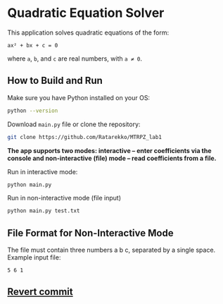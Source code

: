 # Quadratic Equation Solver

This application solves quadratic equations of the form:

`ax² + bx + c = 0`

where `a`, `b`, and `c` are real numbers, with `a ≠ 0`.

## How to Build and Run 
Make sure you have Python installed on your OS:
```bash
python --version 
```
Download ```main.py``` file or clone the repository:
```bash
git clone https://github.com/Ratarekko/MTRPZ_lab1
```
**The app supports two modes: interactive – enter coefficients via the console and non-interactive (file) mode – read coefficients from a file.**

Run in interactive mode:
```bash
python main.py
```
  Run in non-interactive mode (file input)
```bash
python main.py test.txt
```

## File Format for Non-Interactive Mode

The file must contain three numbers a b c, separated by a single space.
Example input file:

```
5 6 1
```

## [Revert commit](https://github.com/Ratarekko/MTRPZ_lab1/commit/1c81504e539e92d3340acb6950da522def8cd97d)
